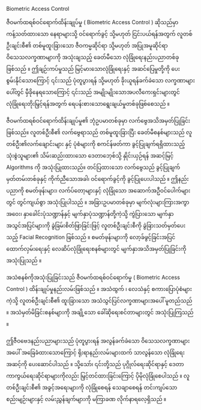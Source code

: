 Biometric Access Control

ဇီဝမက်ထရစ်ဝင်ရောက်ထိန်းချုပ်မှု ( Biometric Access Control ) ဆိုသည်မှာ ကန့်သတ်ထားသော နေရာများသို့ ဝင်ရောက်ခွင့် သို့မဟုတ် ငြင်းပယ်ရန်အတွက် လူတစ်ဦးချင်းစီ၏ တစ်မူထူးခြားသော ဇီဝကမ္မဆိုင်ရာ သို့မဟုတ် အပြုအမူဆိုင်ရာ ဝိသေသလက္ခဏာများကို အသုံးချသည့် ခေတ်မီသော လုံခြုံရေးနည်းပညာတစ်ခုဖြစ်သည် ။ ဤချဉ်းကပ်မှုသည် မြင့်မားသောလုံခြုံရေးနှင့် အဆင်ပြေမှုတို့ကို ပေးစွမ်းနိုင်သောကြောင့် ၎င်းသည် ပုံတူပွားရန် သို့မဟုတ် ခိုးယူရန်ခက်ခဲသော လက္ခဏာများပေါ်တွင် မှီခိုနေရသောကြောင့် ၎င်းသည် အမျိုးမျိုးသောအပလီကေးရှင်းများတွင် လုံခြုံရေးတိုးမြှင့်ရန်အတွက် ရေပန်းစားသောရွေးချယ်မှုတစ်ခုဖြစ်စေသည် ။

ဇီဝမက်ထရစ်ဝင်ရောက်ထိန်းချုပ်မှု၏ ဘုံဥပမာတစ်ခုမှာ လက်ဗွေအသိအမှတ်ပြုခြင်း ဖြစ်သည်။ လူတစ်ဦးစီ၏ လက်ဗွေရာသည် တစ်မူထူးခြားပြီး ခေတ်မီစနစ်များသည် လူတစ်ဦး၏လက်ချောင်းများ နှင့် ပုံစံများကို စကင်န်ဖတ်ကာ ခွင့်ပြုချက်ရရှိထားသည့် သုံးစွဲသူများ၏ သိမ်းဆည်းထားသော ဒေတာဘေ့စ်သို့ နှိုင်းယှဉ်ရန် အဆင့်မြင့် Algorithms ကို အသုံးပြုထားသည်။ တင်ပြထားသော လက်ဗွေသည် ခွင့်ပြုချက်မှတ်တမ်းတစ်ခုနှင့် ကိုက်ညီသောအခါ၊ ဝင်ရောက်ခွင့်ကို ခွင့်ပြုပေးပါသည် ။ ဤနည်းပညာကို စမတ်ဖုန်းများ၊ လက်ပ်တော့များနှင့် လုံခြုံသော အဆောက်အဦဝင်ပေါက်များတွင် တွင်ကျယ်စွာ အသုံးပြုပါသည် ။
အခြားဥပမာတစ်ခုမှာ မျက်လုံးများကြားအကွာအဝေး၊ နှာခေါင်းပုံသဏ္ဍာန်နှင့် မျက်နှာပုံသဏ္ဍာန်တို့ကဲ့သို့ ကွဲပြားသော မျက်နှာအသွင်အပြင်များကို ခွဲခြမ်းစိတ်ဖြာခြင်းဖြင့် လူတစ်ဦးချင်းစီကို ခွဲခြားသတ်မှတ်ပေးသည့် Facial Recognition ဖြစ်သည် ။ စမတ်ဖုန်းများကို လော့ခ်ဖွင့်ခြင်းအပြင် ထောက်လှမ်းရေးနှင့် လေဆိပ်လုံခြုံရေးစနစ်များတွင် မျက်နှာအသိအမှတ်ပြုခြင်းကို အသုံးပြုသည် ။

အသံစနစ်ကိုအသုံးပြုခြင်းသည် ဇီဝမက်ထရစ်ဝင်ရောက်မှု ( Biometric Access Control ) ထိန်းချုပ်မှုနည်းလမ်းဖြစ်သည် ။ အသံထွက် ၊ လေသံနှင့် စကားပြောပုံစံများကဲ့သို့ လူတစ်ဦးချင်းစီ၏ ထူးခြားသော အသံသွင်ပြင်လက္ခဏာများအပေါ် မူတည်သည် ။ အသံမှတ်မိခြင်းစနစ်များကို အချို့သော ခေါ်ဆိုရေးစင်တာများတွင် အသုံးပြုကြသည် ။

ဤဇီဝဗေဒနည်းပညာများသည် ပုံတူပွားရန် အလွန်ခက်ခဲသော ဝိသေသလက္ခဏာများအပေါ် အခြေခံထားသောကြောင့် ရိုးရာနည်းလမ်းများထက် သာလွန်သော လုံခြုံရေးအဆင့်ကို ပေးဆောင်ပါသည် ။ သို့သော်၊ ၎င်းတို့သည် ပုဂ္ဂိုလ်ရေးဆိုင်ရာနှင့် ဒေတာကာကွယ်ရေးဆိုင်ရာများကိုလည်း မြှင့်တင်ထားခြင်းကြောင့် ပိုမိုလုံခြုံစေပါသည် ။ လူတစ်ဦးချင်းစီ၏ အခွင့်အရေးများကို လုံခြုံစေရန် သေချာစေရန် တင်းကျပ်သော စည်းမျဉ်းများနှင့် လမ်းညွှန်ချက်များကို မကြာခဏ လိုက်နာရလေ့ရှိသည် ။